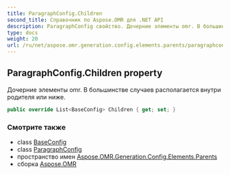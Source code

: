 ```yaml
---
title: ParagraphConfig.Children
second_title: Справочник по Aspose.OMR для .NET API
description: ParagraphConfig свойство. Дочерние элементы omr. В большинстве случаев располагается внутри родителя или ниже.
type: docs
weight: 20
url: /ru/net/aspose.omr.generation.config.elements.parents/paragraphconfig/children/
---
```

## ParagraphConfig.Children property

Дочерние элементы omr. В большинстве случаев располагается внутри родителя или ниже.

```csharp
public override List<BaseConfig> Children { get; set; }
```

### Смотрите также

* class [BaseConfig](../../../aspose.omr.generation.config/baseconfig/)
* class [ParagraphConfig](../)
* пространство имен [Aspose.OMR.Generation.Config.Elements.Parents](../../paragraphconfig/)
* сборка [Aspose.OMR](../../../)


